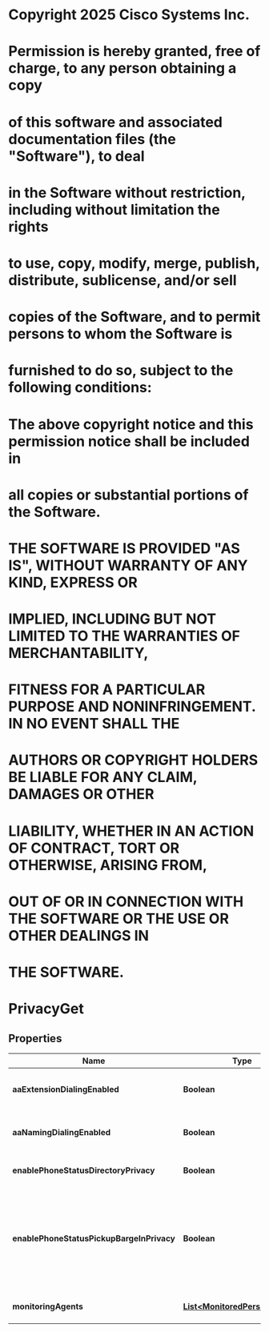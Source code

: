 <!--  Copyright 2025 Cisco Systems Inc.

Permission is hereby granted, free of charge, to any person obtaining a copy
of this software and associated documentation files (the "Software"), to deal
in the Software without restriction, including without limitation the rights
to use, copy, modify, merge, publish, distribute, sublicense, and/or sell
copies of the Software, and to permit persons to whom the Software is
furnished to do so, subject to the following conditions:

The above copyright notice and this permission notice shall be included in
all copies or substantial portions of the Software.

THE SOFTWARE IS PROVIDED "AS IS", WITHOUT WARRANTY OF ANY KIND, EXPRESS OR
IMPLIED, INCLUDING BUT NOT LIMITED TO THE WARRANTIES OF MERCHANTABILITY,
FITNESS FOR A PARTICULAR PURPOSE AND NONINFRINGEMENT. IN NO EVENT SHALL THE
AUTHORS OR COPYRIGHT HOLDERS BE LIABLE FOR ANY CLAIM, DAMAGES OR OTHER
LIABILITY, WHETHER IN AN ACTION OF CONTRACT, TORT OR OTHERWISE, ARISING FROM,
OUT OF OR IN CONNECTION WITH THE SOFTWARE OR THE USE OR OTHER DEALINGS IN
THE SOFTWARE.-->
# Copyright 2025 Cisco Systems Inc.
#
# Permission is hereby granted, free of charge, to any person obtaining a copy
# of this software and associated documentation files (the "Software"), to deal
# in the Software without restriction, including without limitation the rights
# to use, copy, modify, merge, publish, distribute, sublicense, and/or sell
# copies of the Software, and to permit persons to whom the Software is
# furnished to do so, subject to the following conditions:
#
# The above copyright notice and this permission notice shall be included in
# all copies or substantial portions of the Software.
#
# THE SOFTWARE IS PROVIDED "AS IS", WITHOUT WARRANTY OF ANY KIND, EXPRESS OR
# IMPLIED, INCLUDING BUT NOT LIMITED TO THE WARRANTIES OF MERCHANTABILITY,
# FITNESS FOR A PARTICULAR PURPOSE AND NONINFRINGEMENT. IN NO EVENT SHALL THE
# AUTHORS OR COPYRIGHT HOLDERS BE LIABLE FOR ANY CLAIM, DAMAGES OR OTHER
# LIABILITY, WHETHER IN AN ACTION OF CONTRACT, TORT OR OTHERWISE, ARISING FROM,
# OUT OF OR IN CONNECTION WITH THE SOFTWARE OR THE USE OR OTHER DEALINGS IN
# THE SOFTWARE.



# PrivacyGet


## Properties

| Name | Type | Description | Notes |
|------------ | ------------- | ------------- | -------------|
|**aaExtensionDialingEnabled** | **Boolean** | When &#x60;true&#x60; auto attendant extension dialing is enabled. |  [optional] |
|**aaNamingDialingEnabled** | **Boolean** | When &#x60;true&#x60; auto attendant dialing by first or last name is enabled. |  [optional] |
|**enablePhoneStatusDirectoryPrivacy** | **Boolean** | When &#x60;true&#x60; phone status directory privacy is enabled. |  [optional] |
|**enablePhoneStatusPickupBargeInPrivacy** | **Boolean** | When &#x60;true&#x60; privacy is enforced for call pickup and barge-in. Only members specified by &#x60;monitoringAgents&#x60; can pickup or barge-in on the call. |  [optional] |
|**monitoringAgents** | [**List&lt;MonitoredPersonObject&gt;**](MonitoredPersonObject.md) | List of people that are being monitored. |  [optional] |



